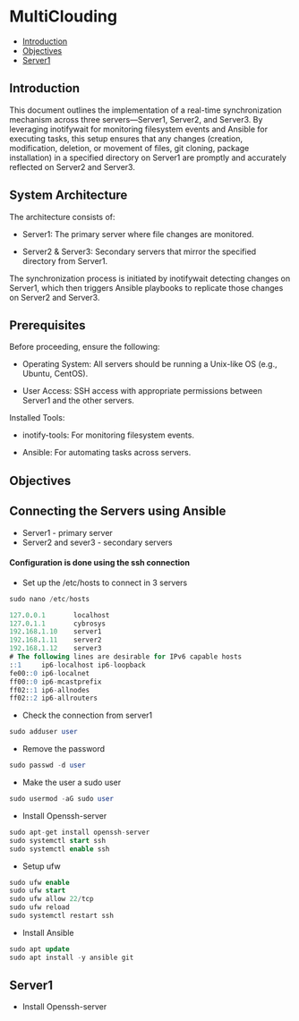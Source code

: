 # MultiClouding

- [Introduction](#introduction)
- [Objectives](#objectives)
- [Server1](#Server1)

## Introduction

This document outlines the implementation of a real-time synchronization mechanism across three servers—Server1, Server2, and Server3. By leveraging inotifywait for monitoring filesystem events and Ansible for executing tasks, this setup ensures that any changes (creation, modification, deletion, or movement of files, git cloning, package installation) in a specified directory on Server1 are promptly and accurately reflected on Server2 and Server3.

## System Architecture

The architecture consists of:

- Server1: The primary server where file changes are monitored.

- Server2 & Server3: Secondary servers that mirror the specified directory from Server1.

The synchronization process is initiated by inotifywait detecting changes on Server1, which then triggers Ansible playbooks to replicate those changes on Server2 and Server3.

## Prerequisites

Before proceeding, ensure the following:

- Operating System: All servers should be running a Unix-like OS (e.g., Ubuntu, CentOS).

- User Access: SSH access with appropriate permissions between Server1 and the other servers.

Installed Tools:

- inotify-tools: For monitoring filesystem events.

- Ansible: For automating tasks across servers.

## Objectives

## Connecting the Servers using Ansible 

- Server1 - primary server
- Server2 and sever3 - secondary servers

#### Configuration is done using the ssh connection

- Set up the /etc/hosts to connect in 3 servers

```sql
sudo nano /etc/hosts
```

```sql
127.0.0.1       localhost
127.0.1.1       cybrosys
192.168.1.10    server1
192.168.1.11    server2
192.168.1.12    server3
# The following lines are desirable for IPv6 capable hosts
::1     ip6-localhost ip6-loopback
fe00::0 ip6-localnet
ff00::0 ip6-mcastprefix
ff02::1 ip6-allnodes
ff02::2 ip6-allrouters
```

- Check the connection from server1

```sql
sudo adduser user
```

- Remove the password 

```sql
sudo passwd -d user
```

- Make the user a sudo user

```sql
sudo usermod -aG sudo user
```

- Install Openssh-server

```sql
sudo apt-get install openssh-server
sudo systemctl start ssh
sudo systemctl enable ssh
```

- Setup ufw

```sql
sudo ufw enable
sudo ufw start
sudo ufw allow 22/tcp
sudo ufw reload
sudo systemctl restart ssh
```

- Install Ansible 

```sql
sudo apt update 
sudo apt install -y ansible git
```

## Server1

- Install Openssh-server


 





